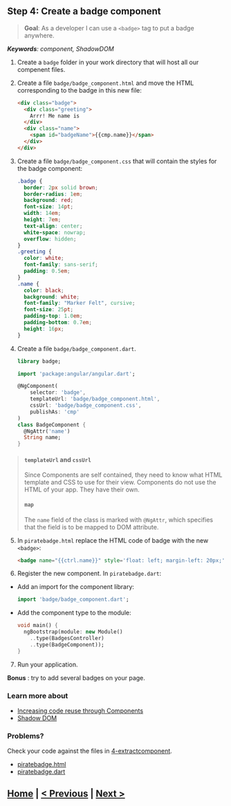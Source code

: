 ## Step 4: Create a badge component
> **Goal**: As a developer I can use a `<badge>` tag to put a badge anywhere.

_**Keywords**: component, ShadowDOM_

1. Create a `badge` folder in your work directory that will host all our compenent files.
2. Create a file `badge/badge_component.html` and move the HTML corresponding to the badge in this new file:
  
    ```HTML
    <div class="badge">
      <div class="greeting">
        Arrr! Me name is
      </div>
      <div class="name">
        <span id="badgeName">{{cmp.name}}</span>
      </div>
    </div>
    ```

3. Create a file `badge/badge_component.css` that will contain the styles for the badge component:

    ```CSS
    .badge {
      border: 2px solid brown;
      border-radius: 1em;
      background: red;
      font-size: 14pt;
      width: 14em;
      height: 7em;
      text-align: center;
      white-space: nowrap;
      overflow: hidden;
    }
    .greeting {
      color: white;
      font-family: sans-serif;
      padding: 0.5em;
    }
    .name {
      color: black;
      background: white;
      font-family: "Marker Felt", cursive;
      font-size: 25pt;
      padding-top: 1.0em;
      padding-bottom: 0.7em;
      height: 16px;
    }
    ```

4. Create a file `badge/badge_component.dart`.

    ```Dart
    library badge;
    
    import 'package:angular/angular.dart';
    
    @NgComponent(
        selector: 'badge',
        templateUrl: 'badge/badge_component.html',
        cssUrl: 'badge/badge_component.css',
        publishAs: 'cmp'
    )
    class BadgeComponent {
      @NgAttr('name')
      String name;
    }
    ```
 >#### `templateUrl` and `cssUrl`
 >Since Components are self contained, they need to know what HTML template and CSS to use for their view. Components do not use the HTML of your app. They have their own.
 >#### `map`
 >The `name` field of the class is marked with `@NgAttr`, which specifies that the field is to be mapped to DOM attribute.
5. In `piratebadge.html` replace the HTML code of badge with the new `<badge>`:

    ```HTML
    <badge name="{{ctrl.name}}" style='float: left; margin-left: 20px;'></badge>
    ```

6. Register the new component. In `piratebadge.dart`:
 - Add an import for the component library:

    ```Dart
    import 'badge/badge_component.dart';
    ```
 - Add the component type to the module:

    ```Dart
    void main() {
      ngBootstrap(module: new Module()
        ..type(BadgesController)
        ..type(BadgeComponent));
    }
    ```

7. Run your application.

**Bonus** : try to add several badges on your page.

### Learn more about
 - [Increasing code reuse through Components](https://github.com/angular/angular.dart.tutorial/wiki/Increasing-code-reuse-through-Components)
 - [Shadow DOM](http://www.w3.org/TR/shadow-dom/)

### Problems?
Check your code against the files in [4-extractcomponent](../web/4-extractcomponent).
- [piratebadge.html](../web/4-extractcomponent/piratebadge.html)
- [piratebadge.dart](../web/4-extractcomponent/piratebadge.dart)

## [Home](../README.md) | [< Previous](step-3.md) | [Next >](step-5.md)
